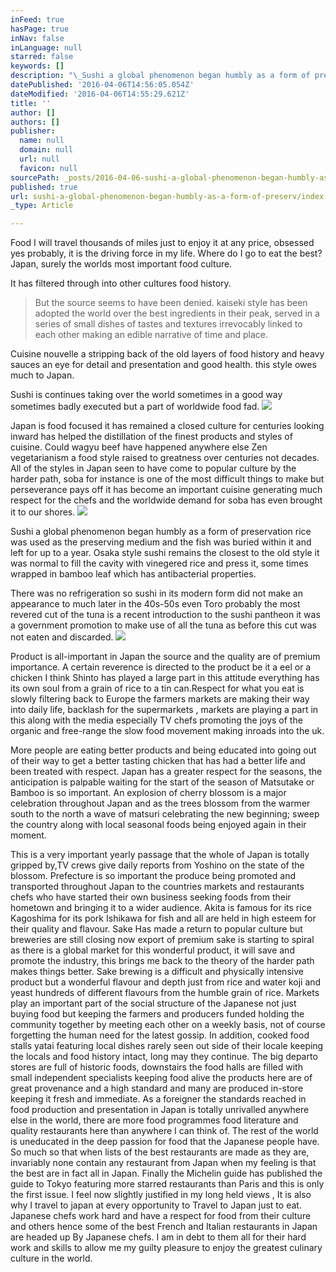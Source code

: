 ```yaml
---
inFeed: true
hasPage: true
inNav: false
inLanguage: null
starred: false
keywords: []
description: "\_Sushi a global phenomenon began humbly as a form of preservation rice was used as the preserving medium and the fish was buried within it and left for up to a year.\nOsaka style sushi remains the closest to the old style it was normal to fill the cavity with vinegered rice and press it, some times wrapped in bamboo leaf which has antibacterial properties.\n\nThere was no refrigeration so sushi in its modern form did not make an appearance to much later in the 40s-50s even Toro probably the most revered cut of the tuna is a recent introduction to the sushi pantheon it was a government promotion to make use of all the tuna as before this cut was not eaten and discarded.\n\nProduct is all-important in Japan the source and the quality are of premium importance. \nA certain reverence is directed to the product be it a eel or a chicken I think Shinto has played a large part in this attitude everything has its own soul from a grain of rice to a tin can.\nRespect for what you eat is slowly filtering back to England the farmers markets are making their way into daily life, backlash to the supermarkets the markets are playing a part in this along with the media especially TV chefs promoting the joys of the organic and free-range the slow food movement making inroads into the uk.\nMore people are eating better products and being educated into going out of their way to get a better tasting chicken that has had a better life and been treated with respect.\n\nJapan has a greater respect for the seasons, the anticipation is palpable waiting for the start of the season of Matsutake or Bamboo is so important. \n\nAn explosion of cherry blossom is a major celebration throughout Japan and as the trees blossom from the warmer south to the north a wave of matsuri celebrating the new beginning; sweep the country along with local seasonal foods being enjoyed again in their own season.\nThis is a very important yearly passage that the whole of Japan is totally gripped by,TV crews give daily reports from Yoshino on the state of the blossom.\n\nPrefecture is so important the produce being promoted and transported throughout Japan to the countries markets and restaurants chefs who have started their own business seeking foods from their hometown and bringing it to a wider audience.\nAkita is famous for its rice Kagoshima for its pork Ishikawa for fish and all are held in high esteem for their quality and flavour.\n\nSake Has made a return to popular culture but breweries are still closing now export of premium sake is starting to spiral as there is a global market for this wonderful product, it will save and promote the industry, this brings me back to the theory of the harder path makes things better.\nSake brewing is a difficult and physically intensive product but a wonderful flavour and depth just from rice and water koji and yeast hundreds of different flavours from the humble grain of rice.\nMarkets play an important part of the social structure of the Japanese not just buying food but keeping the farmers and producers funded holding the community together by meeting each other on a weekly basis, not of course forgetting the human need for the latest gossip.\nIn addition, cooked food stalls yatai featuring local dishes rarely seen out side of their locale keeping the locals and food history intact, long may they continue.\nThe big departo stores are full of historic foods, downstairs the food halls are filled with small independent specialists keeping food alive the products here are of great provenance and a high standard and many are produced in-store keeping it fresh and immediate.\nAs a foreigner the standards reached in food production and presentation in Japan is totally unrivalled anywhere else in the world, there are more food programmes food literature and quality restaurants here than anywhere I can think of.\nThe rest of the world is uneducated in the deep passion for food that the Japanese people have.\nSo much so that when lists of the best restaurants are made as they are, invariably none contain any restaurant from Japan when my feeling is that the best are in fact all in Japan.\nFinally the Michelin guide has published the guide to Tokyo featuring more starred restaurants than Paris and this is only the first issue.\nI feel now slightly justified in my long held views , It is also why I travel to japan at every opportunity to Travel to Japan just to eat.\nJapanese chefs work hard and have a respect for food from their culture and others hence some of the best French and Italian restaurants in Japan are headed up By Japanese chefs.\nI am in debt to them all for their hard work and skills to allow me my guilty pleasure to enjoy the greatest culinary culture in the world.\n\n\n\n \n"
datePublished: '2016-04-06T14:56:05.054Z'
dateModified: '2016-04-06T14:55:29.621Z'
title: ''
author: []
authors: []
publisher:
  name: null
  domain: null
  url: null
  favicon: null
sourcePath: _posts/2016-04-06-sushi-a-global-phenomenon-began-humbly-as-a-form-of-preserv.md
published: true
url: sushi-a-global-phenomenon-began-humbly-as-a-form-of-preserv/index.html
_type: Article

---
```

Food I will travel thousands of miles just to enjoy it at any price, obsessed yes probably, it is the driving force in my life.
Where do I go to eat the best? Japan, surely the worlds most important food culture. 

It has filtered through into other cultures food history.

> But the source seems to have been denied. kaiseki style has been adopted the world over the best ingredients in their peak, served in a series of small dishes of tastes and textures irrevocably linked to each other making an edible narrative of time and place. 

Cuisine nouvelle a stripping back of the old layers of food history and heavy sauces an eye for detail and presentation and good health. this style owes much to Japan. 

Sushi is continues taking over the world sometimes in a good way sometimes badly executed but a part of worldwide food fad.
![](https://the-grid-user-content.s3-us-west-2.amazonaws.com/19aacafa-f65e-4f17-bd10-f55ddade23f0.jpg)

Japan is food focused it has remained a closed culture for centuries looking inward has helped the distillation of the finest products and styles of cuisine. Could wagyu beef have happened anywhere else Zen vegetarianism a food style raised to greatness over centuries not decades.
All of the styles in Japan seen to have come to popular culture by the harder path, soba for instance is one of the most difficult things to make but perseverance pays off it has become an important cuisine generating much respect for the chefs and the worldwide demand for soba has even brought it to our shores. ![](https://the-grid-user-content.s3-us-west-2.amazonaws.com/d75bf3a1-77c5-4ea2-b872-96c93b907038.jpg)

Sushi a global phenomenon began humbly as a form of preservation rice was used as the preserving medium and the fish was buried within it and left for up to a year.
Osaka style sushi remains the closest to the old style it was normal to fill the cavity with vinegered rice and press it, some times wrapped in bamboo leaf which has antibacterial properties. 

There was no refrigeration so sushi in its modern form did not make an appearance to much later in the 40s-50s even Toro probably the most revered cut of the tuna is a recent introduction to the sushi pantheon it was a government promotion to make use of all the tuna as before this cut was not eaten and discarded. ![](https://the-grid-user-content.s3-us-west-2.amazonaws.com/a0ff47e0-a6d3-4608-a079-3f6f97b342eb.jpg)

Product is all-important in Japan the source and the quality are of premium importance. 
A certain reverence is directed to the product be it a eel or a chicken I think Shinto has played a large part in this attitude everything has its own soul from a grain of rice to a tin can.Respect for what you eat is slowly filtering back to Europe the farmers markets are making their way into daily life, backlash for the supermarkets , markets are playing a part in this along with the media especially TV chefs promoting the joys of the organic and free-range the slow food movement making inroads into the uk. 

More people are eating better products and being educated into going out of their way to get a better tasting chicken that has had a better life and been treated with respect.
Japan has a greater respect for the seasons, the anticipation is palpable waiting for the start of the season of Matsutake or Bamboo is so important. 
An explosion of cherry blossom is a major celebration throughout Japan and as the trees blossom from the warmer south to the north a wave of matsuri celebrating the new beginning; sweep the country along with local seasonal foods being enjoyed again in their moment.

This is a very important yearly passage that the whole of Japan is totally gripped by,TV crews give daily reports from Yoshino on the state of the blossom.
Prefecture is so important the produce being promoted and transported throughout Japan to the countries markets and restaurants chefs who have started their own business seeking foods from their hometown and bringing it to a wider audience.
Akita is famous for its rice Kagoshima for its pork Ishikawa for fish and all are held in high esteem for their quality and flavour.
Sake Has made a return to popular culture but breweries are still closing now export of premium sake is starting to spiral as there is a global market for this wonderful product, it will save and promote the industry, this brings me back to the theory of the harder path makes things better.
Sake brewing is a difficult and physically intensive product but a wonderful flavour and depth just from rice and water koji and yeast hundreds of different flavours from the humble grain of rice.
Markets play an important part of the social structure of the Japanese not just buying food but keeping the farmers and producers funded holding the community together by meeting each other on a weekly basis, not of course forgetting the human need for the latest gossip.
In addition, cooked food stalls yatai featuring local dishes rarely seen out side of their locale keeping the locals and food history intact, long may they continue.
The big departo stores are full of historic foods, downstairs the food halls are filled with small independent specialists keeping food alive the products here are of great provenance and a high standard and many are produced in-store keeping it fresh and immediate.
As a foreigner the standards reached in food production and presentation in Japan is totally unrivalled anywhere else in the world, there are more food programmes food literature and quality restaurants here than anywhere I can think of.
The rest of the world is uneducated in the deep passion for food that the Japanese people have.
So much so that when lists of the best restaurants are made as they are, invariably none contain any restaurant from Japan when my feeling is that the best are in fact all in Japan.
Finally the Michelin guide has published the guide to Tokyo featuring more starred restaurants than Paris and this is only the first issue.
I feel now slightly justified in my long held views , It is also why I travel to japan at every opportunity to Travel to Japan just to eat.
Japanese chefs work hard and have a respect for food from their culture and others hence some of the best French and Italian restaurants in Japan are headed up By Japanese chefs.
I am in debt to them all for their hard work and skills to allow me my guilty pleasure to enjoy the greatest culinary culture in the world.
